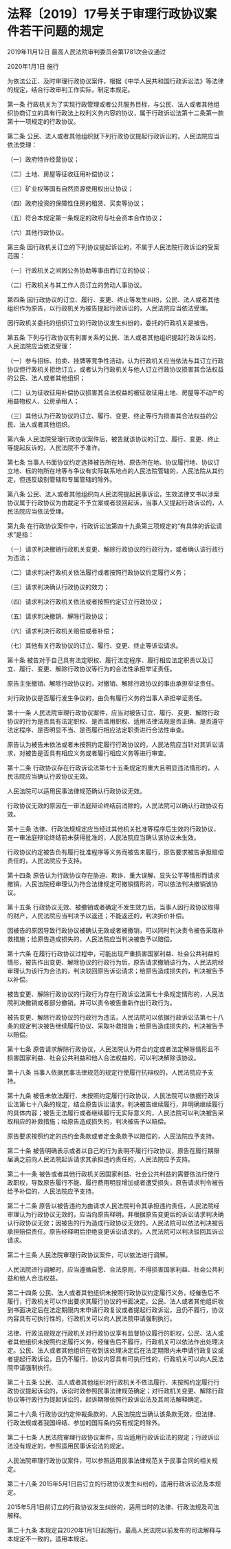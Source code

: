 # 法释〔2019〕17号关于审理行政协议案件若干问题的规定

2019年11月12日 最高人民法院审判委员会第1781次会议通过

2020年1月1日 施行

<!-- INFO END -->

为依法公正、及时审理行政协议案件，根据《中华人民共和国行政诉讼法》等法律的规定，结合行政审判工作实际，制定本规定。

第一条 行政机关为了实现行政管理或者公共服务目标，与公民、法人或者其他组织协商订立的具有行政法上权利义务内容的协议，属于行政诉讼法第十二条第一款第十一项规定的行政协议。

第二条 公民、法人或者其他组织就下列行政协议提起行政诉讼的，人民法院应当依法受理：

（一）政府特许经营协议；

（二）土地、房屋等征收征用补偿协议；

（三）矿业权等国有自然资源使用权出让协议；

（四）政府投资的保障性住房的租赁、买卖等协议；

（五）符合本规定第一条规定的政府与社会资本合作协议；

（六）其他行政协议。

第三条 因行政机关订立的下列协议提起诉讼的，不属于人民法院行政诉讼的受案范围：

（一）行政机关之间因公务协助等事由而订立的协议；

（二）行政机关与其工作人员订立的劳动人事协议。

第四条 因行政协议的订立、履行、变更、终止等发生纠纷，公民、法人或者其他组织作为原告，以行政机关为被告提起行政诉讼的，人民法院应当依法受理。

因行政机关委托的组织订立的行政协议发生纠纷的，委托的行政机关是被告。

第五条 下列与行政协议有利害关系的公民、法人或者其他组织提起行政诉讼的，人民法院应当依法受理：

（一）参与招标、拍卖、挂牌等竞争性活动，认为行政机关应当依法与其订立行政协议但行政机关拒绝订立，或者认为行政机关与他人订立行政协议损害其合法权益的公民、法人或者其他组织；

（二）认为征收征用补偿协议损害其合法权益的被征收征用土地、房屋等不动产的用益物权人、公房承租人；

（三）其他认为行政协议的订立、履行、变更、终止等行为损害其合法权益的公民、法人或者其他组织。

第六条 人民法院受理行政协议案件后，被告就该协议的订立、履行、变更、终止等提起反诉的，人民法院不予准许。

第七条 当事人书面协议约定选择被告所在地、原告所在地、协议履行地、协议订立地、标的物所在地等与争议有实际联系地点的人民法院管辖的，人民法院从其约定，但违反级别管辖和专属管辖的除外。

第八条 公民、法人或者其他组织向人民法院提起民事诉讼，生效法律文书以涉案协议属于行政协议为由裁定不予立案或者驳回起诉，当事人又提起行政诉讼的，人民法院应当依法受理。

第九条 在行政协议案件中，行政诉讼法第四十九条第三项规定的“有具体的诉讼请求”是指：

（一）请求判决撤销行政机关变更、解除行政协议的行政行为，或者确认该行政行为违法；

（二）请求判决行政机关依法履行或者按照行政协议约定履行义务；

（三）请求判决确认行政协议的效力；

（四）请求判决行政机关依法或者按照约定订立行政协议；

（五）请求判决撤销、解除行政协议；

（六）请求判决行政机关赔偿或者补偿；

（七）其他有关行政协议的订立、履行、变更、终止等诉讼请求。

第十条 被告对于自己具有法定职权、履行法定程序、履行相应法定职责以及订立、履行、变更、解除行政协议等行为的合法性承担举证责任。

原告主张撤销、解除行政协议的，对撤销、解除行政协议的事由承担举证责任。

对行政协议是否履行发生争议的，由负有履行义务的当事人承担举证责任。

第十一条 人民法院审理行政协议案件，应当对被告订立、履行、变更、解除行政协议的行为是否具有法定职权、是否滥用职权、适用法律法规是否正确、是否遵守法定程序、是否明显不当、是否履行相应法定职责进行合法性审查。

原告认为被告未依法或者未按照约定履行行政协议的，人民法院应当针对其诉讼请求，对被告是否具有相应义务或者履行相应义务等进行审查。

第十二条 行政协议存在行政诉讼法第七十五条规定的重大且明显违法情形的，人民法院应当确认行政协议无效。

人民法院可以适用民事法律规范确认行政协议无效。

行政协议无效的原因在一审法庭辩论终结前消除的，人民法院可以确认行政协议有效。

第十三条 法律、行政法规规定应当经过其他机关批准等程序后生效的行政协议，在一审法庭辩论终结前未获得批准的，人民法院应当确认该协议未生效。

行政协议约定被告负有履行批准程序等义务而被告未履行，原告要求被告承担赔偿责任的，人民法院应予支持。

第十四条 原告认为行政协议存在胁迫、欺诈、重大误解、显失公平等情形而请求撤销，人民法院经审理认为符合法律规定可撤销情形的，可以依法判决撤销该协议。

第十五条 行政协议无效、被撤销或者确定不发生效力后，当事人因行政协议取得的财产，人民法院应当判决予以返还；不能返还的，判决折价补偿。

因被告的原因导致行政协议被确认无效或者被撤销，可以同时判决责令被告采取补救措施；给原告造成损失的，人民法院应当判决被告予以赔偿。

第十六条 在履行行政协议过程中，可能出现严重损害国家利益、社会公共利益的情形，被告作出变更、解除协议的行政行为后，原告请求撤销该行为，人民法院经审理认为该行为合法的，判决驳回原告诉讼请求；给原告造成损失的，判决被告予以补偿。

被告变更、解除行政协议的行政行为存在行政诉讼法第七十条规定情形的，人民法院判决撤销或者部分撤销，并可以责令被告重新作出行政行为。

被告变更、解除行政协议的行政行为违法，人民法院可以依据行政诉讼法第七十八条的规定判决被告继续履行协议、采取补救措施；给原告造成损失的，判决被告予以赔偿。

第十七条 原告请求解除行政协议，人民法院认为符合约定或者法定解除情形且不损害国家利益、社会公共利益和他人合法权益的，可以判决解除该协议。

第十八条 当事人依据民事法律规范的规定行使履行抗辩权的，人民法院应予支持。

第十九条 被告未依法履行、未按照约定履行行政协议，人民法院可以依据行政诉讼法第七十八条的规定，结合原告诉讼请求，判决被告继续履行，并明确继续履行的具体内容；被告无法履行或者继续履行无实际意义的，人民法院可以判决被告采取相应的补救措施；给原告造成损失的，判决被告予以赔偿。

原告要求按照约定的违约金条款或者定金条款予以赔偿的，人民法院应予支持。

第二十条 被告明确表示或者以自己的行为表明不履行行政协议，原告在履行期限届满之前向人民法院起诉请求其承担违约责任的，人民法院应予支持。

第二十一条 被告或者其他行政机关因国家利益、社会公共利益的需要依法行使行政职权，导致原告履行不能、履行费用明显增加或者遭受损失，原告请求判令被告给予补偿的，人民法院应予支持。

第二十二条 原告以被告违约为由请求人民法院判令其承担违约责任，人民法院经审理认为行政协议无效的，应当向原告释明，并根据原告变更后的诉讼请求判决确认行政协议无效；因被告的行为造成行政协议无效的，人民法院可以依法判决被告承担赔偿责任。原告经释明后拒绝变更诉讼请求的，人民法院可以判决驳回其诉讼请求。

第二十三条 人民法院审理行政协议案件，可以依法进行调解。

人民法院进行调解时，应当遵循自愿、合法原则，不得损害国家利益、社会公共利益和他人合法权益。

第二十四条 公民、法人或者其他组织未按照行政协议约定履行义务，经催告后不履行，行政机关可以作出要求其履行协议的书面决定。公民、法人或者其他组织收到书面决定后在法定期限内未申请行政复议或者提起行政诉讼，且仍不履行，协议内容具有可执行性的，行政机关可以向人民法院申请强制执行。

法律、行政法规规定行政机关对行政协议享有监督协议履行的职权，公民、法人或者其他组织未按照约定履行义务，经催告后不履行，行政机关可以依法作出处理决定。公民、法人或者其他组织在收到该处理决定后在法定期限内未申请行政复议或者提起行政诉讼，且仍不履行，协议内容具有可执行性的，行政机关可以向人民法院申请强制执行。

第二十五条 公民、法人或者其他组织对行政机关不依法履行、未按照约定履行行政协议提起诉讼的，诉讼时效参照民事法律规范确定；对行政机关变更、解除行政协议等行政行为提起诉讼的，起诉期限依照行政诉讼法及其司法解释确定。

第二十六条 行政协议约定仲裁条款的，人民法院应当确认该条款无效，但法律、行政法规或者我国缔结、参加的国际条约另有规定的除外。

第二十七条 人民法院审理行政协议案件，应当适用行政诉讼法的规定；行政诉讼法没有规定的，参照适用民事诉讼法的规定。

人民法院审理行政协议案件，可以参照适用民事法律规范关于民事合同的相关规定。

第二十八条 2015年5月1日后订立的行政协议发生纠纷的，适用行政诉讼法及本规定。

2015年5月1日前订立的行政协议发生纠纷的，适用当时的法律、行政法规及司法解释。

第二十九条 本规定自2020年1月1日起施行。最高人民法院以前发布的司法解释与本规定不一致的，适用本规定。